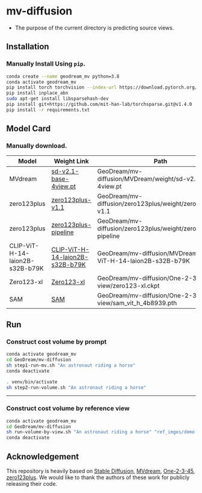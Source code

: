# mv-diffusion
- The purpose of the current directory is predicting source views.

## Installation
### Manually Install Using `pip`.
```bash
conda create --name geodream_mv python=3.8
conda activate geodream_mv
pip install torch torchvision --index-url https://download.pytorch.org/whl/cu118
pip install inplace_abn
sudo apt-get install libsparsehash-dev
pip install git+https://github.com/mit-han-lab/torchsparse.git@v1.4.0
pip install -r requirements.txt

```

## Model Card
### Manually download.
| Model      | Weight Link | Path |
| ----------- | ----------- | ----------- |
| MVdream   | [sd-v2.1-base-4view.pt](https://huggingface.co/MVDream/MVDream/blob/main/sd-v2.1-base-4view.pt) | GeoDream/mv-diffusion/MVDream/weight/sd-v2.1-base-4view.pt
| zero123plus        | [zero123plus-v1.1](https://huggingface.co/sudo-ai/zero123plus-v1.1/tree/main)             | GeoDream/mv-diffusion/zero123plus/weight/zero123plus-v1.1
| zero123plus        | [zero123plus-pipeline](https://huggingface.co/sudo-ai/zero123plus-pipeline/tree/main)             | GeoDream/mv-diffusion/zero123plus/weight/zero123plus-pipeline
| CLIP-ViT-H-14-laion2B-s32B-b79K        | [CLIP-ViT-H-14-laion2B-s32B-b79K](https://huggingface.co/laion/CLIP-ViT-H-14-laion2B-s32B-b79K/tree/main)             | GeoDream/mv-diffusion/MVDream/CLIP-ViT-H-14-laion2B-s32B-b79K
| Zero123-xl        | [Zero123-xl](https://huggingface.co/laion/CLIP-ViT-H-14-laion2B-s32B-b79K/tree/main)             | GeoDream/mv-diffusion/One-2-3-45-by-view/zero123-xl.ckpt
| SAM        | [SAM](https://huggingface.co/One-2-3-45/code/resolve/main/sam_vit_h_4b8939.pth)             | GeoDream/mv-diffusion/One-2-3-45-by-view/sam_vit_h_4b8939.pth

## Run
### Construct cost volume by prompt
```bash
conda activate geodream_mv
cd GeoDream/mv-diffusion
sh step1-run-mv.sh "An astronaut riding a horse"
conda deactivate

. venv/bin/activate
sh step2-run-volume.sh "An astronaut riding a horse"
```
---

### Construct cost volume by reference view
```bash
conda activate geodream_mv
cd GeoDream/mv-diffusion
sh run-volume-by-view.sh "An astronaut riding a horse" "ref_imges/demo.png"
conda deactivate
```


## Acknowledgement
This repository is heavily based on [Stable Diffusion](https://huggingface.co/stabilityai/stable-diffusion-2-1-base), [MVdream](https://github.com/bytedance/MVDream), [One-2-3-45](https://github.com/One-2-3-45/One-2-3-45), [zero123plus](https://github.com/SUDO-AI-3D/zero123plus). We would like to thank the authors of these work for publicly releasing their code.